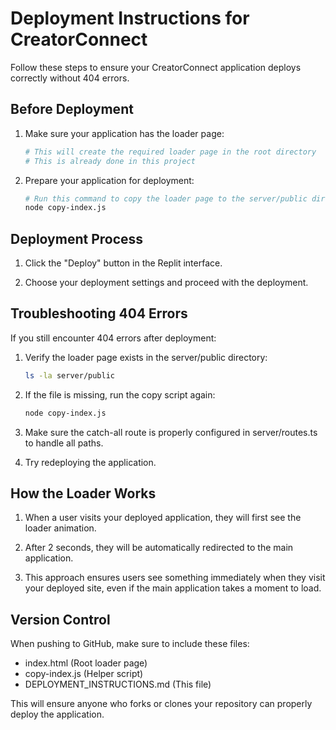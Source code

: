 # Deployment Instructions for CreatorConnect

Follow these steps to ensure your CreatorConnect application deploys correctly without 404 errors.

## Before Deployment

1. Make sure your application has the loader page:

   ```bash
   # This will create the required loader page in the root directory
   # This is already done in this project
   ```

2. Prepare your application for deployment:

   ```bash
   # Run this command to copy the loader page to the server/public directory
   node copy-index.js
   ```

## Deployment Process

1. Click the "Deploy" button in the Replit interface.

2. Choose your deployment settings and proceed with the deployment.

## Troubleshooting 404 Errors

If you still encounter 404 errors after deployment:

1. Verify the loader page exists in the server/public directory:

   ```bash
   ls -la server/public
   ```

2. If the file is missing, run the copy script again:

   ```bash
   node copy-index.js
   ```

3. Make sure the catch-all route is properly configured in server/routes.ts to handle all paths.

4. Try redeploying the application.

## How the Loader Works

1. When a user visits your deployed application, they will first see the loader animation.

2. After 2 seconds, they will be automatically redirected to the main application.

3. This approach ensures users see something immediately when they visit your deployed site, even if the main application takes a moment to load.

## Version Control

When pushing to GitHub, make sure to include these files:

- index.html (Root loader page)
- copy-index.js (Helper script)
- DEPLOYMENT_INSTRUCTIONS.md (This file)

This will ensure anyone who forks or clones your repository can properly deploy the application.